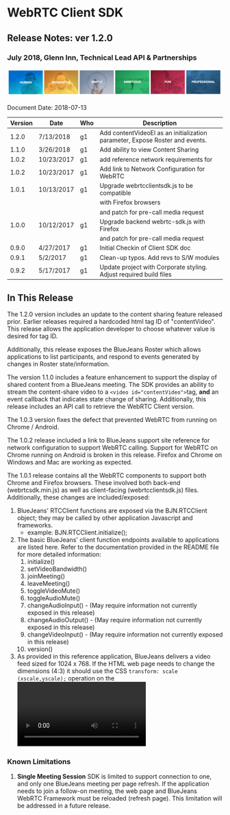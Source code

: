 # WebRTC Client SDK
## Release Notes:  ver 1.2.0
### July 2018,  Glenn Inn,  Technical Lead API & Partnerships

![BlueJeans](./media/927.png)



Document Date: 2018-07-13

| Version | Date       | Who  | Description                              |
| ------- | ---------- | ---- | ---------------------------------------- |
| 1.2.0 | 7/13/2018 | g1 | Add contentVideoEl as an initialization parameter, Expose Roster and events. |
| 1.1.0   |  3/26/2018| g1   | Add ability to view Content Sharing |
| 1.0.2   | 10/23/2017| g1   | add reference network requirements for |
| 1.0.2   | 10/23/2017 | g1   | Add link to Network Configuration for WebRTC |
| 1.0.1   | 10/13/2017 | g1   | Upgrade webrtcclientsdk.js to be compatible |
|         |            |      | with Firefox browsers                    |
|         |            |      | and patch for pre-call media request     |
| 1.0.0   | 10/12/2017 | g1   | Upgrade backend webrtc-sdk.js with Firefox |
|         |            |      | and patch for pre-call media request     |
| 0.9.0   | 4/27/2017  | g1   | Initial Checkin of Client SDK doc        |
| 0.9.1   | 5/2/2017   | g1   | Clean-up typos.  Add revs to S/W modules |
| 0.9.2   | 5/17/2017  | g1   | Update project with Corporate styling.  Adjust required build files |



## In This Release

The 1.2.0 version includes an update to the content sharing feature released prior.  Earlier releases required a hardcoded html tag ID of "contentVideo".  This release allows the application developer to choose whatever value is desired for tag ID. 

Additionally, this release exposes the BlueJeans Roster which allows applications to list participants, and  respond to events generated by changes in Roster state/information.

The version 1.1.0 includes a feature enhancement to support the display of shared content from a BlueJeans meeting.  The SDK provides an ability to stream the content-share video to a `<video id="contentVideo">`tag, **and** an event callback that indicates state change of sharing.  Additionally, this release includes an API call to retrieve the WebRTC Client version.

The 1.0.3 version fixes the defect that prevented WebRTC from running on Chrome / Android.

The 1.0.2 release included a link to BlueJeans support site reference for network configuration to support WebRTC calling.  Support for WebRTC on Chrome running on Android is broken in this release. Firefox and Chrome on Windows and Mac are working as expected.

The 1.0.1 release contains all the WebRTC components to support both Chrome and Firefox browsers. These involved both back-end (webrtcsdk.min.js) as well as client-facing (webrtcclientsdk.js) files.  Additionally, these changes are included/exposed:

1. BlueJeans' RTCClient functions are exposed via the BJN.RTCClient object; they may be called by other application Javascript and frameworks.
   - example:  BJN.RTCClient.initialize();
2. The basic BlueJeans' client function endpoints available to applications are listed here.  Refer to the documentation provided in the README file for more detailed information:
   1. initialize()
   2. setVideoBandwidth()
   3. joinMeeting()
   4. leaveMeeting()
   5. toggleVideoMute()
   6. toggleAudioMute()
   7. changeAudioInput()  - (May require information not currently exposed in this release)
   8. changeAudioOutput()  - (May require information not currently exposed in this release)
   9. changeVideoInput()  - (May require information not currently exposed in this release)
   10. version() 
3. As provided in this reference application, BlueJeans delivers a video feed sized for 1024 x 768.  If the HTML web page needs to change the dimensions (4:3) it should use the CSS `transform: scale (xscale,yscale);`  operation on the <video> element.



### Known Limitations

1. **Single Meeting Session** SDK is limited to support connection to one, and only one BlueJeans meeting per page refresh.  If the application needs to join a follow-on meeting, the web page and BlueJeans WebRTC Framework must be reloaded (refresh page).  This limitation will be addressed in a future release.









